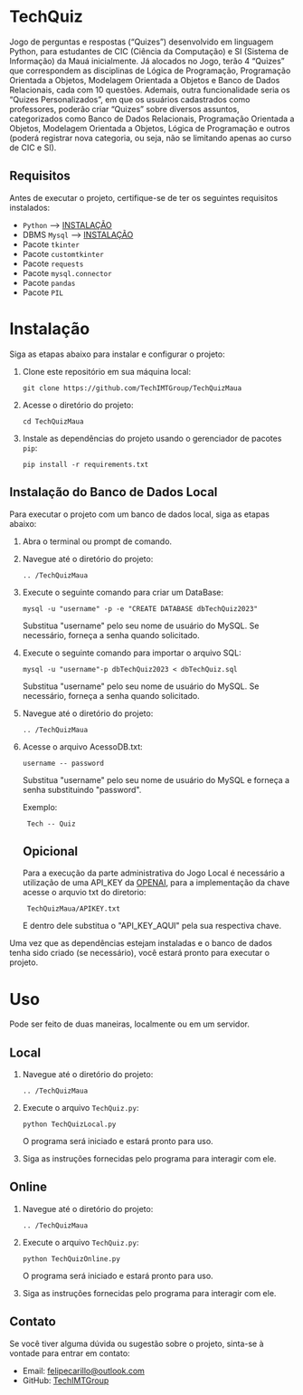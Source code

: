 # TechQuiz
Jogo de perguntas e respostas (“Quizes”) desenvolvido em linguagem Python, para estudantes de CIC (Ciência da Computação) e SI (Sistema de Informação) da Mauá inicialmente.
Já alocados no Jogo, terão 4 “Quizes” que correspondem as disciplinas de Lógica de Programação, Programação Orientada a Objetos, Modelagem Orientada a Objetos e Banco de Dados Relacionais, cada com 10 questões.
Ademais, outra funcionalidade seria os “Quizes Personalizados”, em que os usuários cadastrados como professores, poderão criar “Quizes” sobre diversos assuntos, categorizados como Banco de Dados Relacionais, Programação Orientada a Objetos, Modelagem Orientada a Objetos, Lógica de Programação e outros (poderá registrar nova categoria, ou seja, não se limitando apenas ao curso de CIC e SI). 
## Requisitos
Antes de executar o projeto, certifique-se de ter os seguintes requisitos instalados:
- `Python` --> [INSTALAÇÃO](https://python.org.br/instalacao-windows/)
- DBMS `Mysql` --> [INSTALAÇÃO](https://www.alura.com.br/artigos/mysql-do-download-e-instalacao-ate-sua-primeira-tabela)
- Pacote `tkinter`
- Pacote `customtkinter`
- Pacote `requests`
- Pacote `mysql.connector`
- Pacote `pandas`
- Pacote `PIL`

# Instalação

Siga as etapas abaixo para instalar e configurar o projeto:
1. Clone este repositório em sua máquina local:
   
   ```shell
   git clone https://github.com/TechIMTGroup/TechQuizMaua
   ```
2. Acesse o diretório do projeto:
   
   ```shell
   cd TechQuizMaua
   ```
3. Instale as dependências do projeto usando o gerenciador de pacotes `pip`:
   
   ```shell
   pip install -r requirements.txt
   ```

## Instalação do Banco de Dados Local

Para executar o projeto com um banco de dados local, siga as etapas abaixo:

1. Abra o terminal ou prompt de comando.

2. Navegue até o diretório do projeto:

    ```shell
    .. /TechQuizMaua
    ```
3. Execute o seguinte comando para criar um DataBase:
    
    ```shell
    mysql -u "username" -p -e "CREATE DATABASE dbTechQuiz2023"
    ```
    Substitua "username" pelo seu nome de usuário do MySQL.
    Se necessário, forneça a senha quando solicitado.
5. Execute o seguinte comando para importar o arquivo SQL:

    ```shell
    mysql -u "username"-p dbTechQuiz2023 < dbTechQuiz.sql
    ```
    Substitua "username" pelo seu nome de usuário do MySQL.
    Se necessário, forneça a senha quando solicitado.

4. Navegue até o diretório do projeto:

    ```shell
    .. /TechQuizMaua
    ```
5. Acesse o arquivo AcessoDB.txt: 

    ```shell
    username -- password
    ```
   Substitua "username" pelo seu nome de usuário do MySQL e forneça a senha substituindo "password".
   
   Exemplo:
   ```shell
    Tech -- Quiz
    ```
   ## Opicional
      Para a execução da parte administrativa do Jogo Local é necessário a utilização de uma API_KEY da [OPENAI](https://platform.openai.com/account/api-keys), para a implementação da chave acesse o arquvio txt do diretorio:
      ```shell
       TechQuizMaua/APIKEY.txt
      ```
      E dentro dele substitua o "API_KEY_AQUI" pela sua respectiva chave.
 
Uma vez que as dependências estejam instaladas e o banco de dados tenha sido criado (se necessário), você estará pronto para executar o projeto.

# Uso
Pode ser feito de duas maneiras, localmente ou em um servidor.
   ## Local

   1. Navegue até o diretório do projeto:

       ```shell
       .. /TechQuizMaua
       ```
   2. Execute o arquivo `TechQuiz.py`:

      ```shell
      python TechQuizLocal.py
      ```
      O programa será iniciado e estará pronto para uso.

   3. Siga as instruções fornecidas pelo programa para interagir com ele.

   ## Online 

   1. Navegue até o diretório do projeto:

       ```shell
       .. /TechQuizMaua
       ```
   2. Execute o arquivo `TechQuiz.py`:

      ```shell
      python TechQuizOnline.py
      ```
      O programa será iniciado e estará pronto para uso.

   3. Siga as instruções fornecidas pelo programa para interagir com ele.

## Contato
  
Se você tiver alguma dúvida ou sugestão sobre o projeto, sinta-se à vontade para entrar em contato:
- Email: felipecarillo@outlook.com
- GitHub: [TechIMTGroup](https://github.com/TechIMTGroup)

